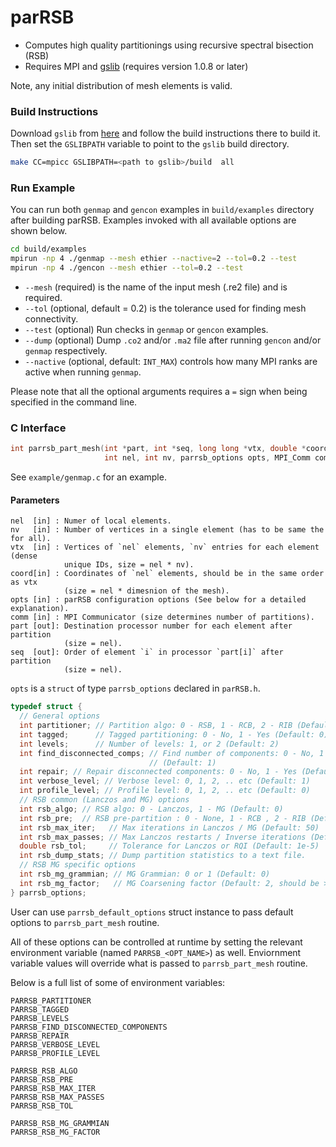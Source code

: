 # parRSB

* Computes high quality partitionings using recursive spectral bisection (RSB)
* Requires MPI and [gslib](https://github.com/gslib/gslib) (requires version
  1.0.8 or later)

Note, any initial distribution of mesh elements is valid.

### Build Instructions

Download `gslib` from [here](https://github.com/Nek5000/gslib) and follow the
build instructions there to build it. Then set the `GSLIBPATH` variable to point
to the `gslib` build directory.

```sh
make CC=mpicc GSLIBPATH=<path to gslib>/build  all
```

### Run Example

You can run both `genmap` and `gencon` examples in `build/examples` directory
after building parRSB. Examples invoked with all available options are shown
below.

```sh
cd build/examples
mpirun -np 4 ./genmap --mesh ethier --nactive=2 --tol=0.2 --test
mpirun -np 4 ./gencon --mesh ethier --tol=0.2 --test
```

- `--mesh` (required) is the name of the input mesh (.re2 file) and is required.
- `--tol` (optional, default = 0.2) is the tolerance used for finding mesh
  connectivity.
- `--test` (optional) Run checks in `genmap` or `gencon` examples.
- `--dump` (optional) Dump `.co2` and/or `.ma2` file after running `gencon` and/or
  `genmap` respectively.
- `--nactive` (optional, default: `INT_MAX`) controls how many MPI ranks are
  active when running `genmap`.

Please note that all the optional arguments requires a `=` sign when being
specified in the command line.

### C Interface

```C
int parrsb_part_mesh(int *part, int *seq, long long *vtx, double *coord,
                     int nel, int nv, parrsb_options opts, MPI_Comm comm)
```

See `example/genmap.c` for an example.

#### Parameters

```text
nel  [in] : Numer of local elements.
nv   [in] : Number of vertices in a single element (has to be same the for all).
vtx  [in] : Vertices of `nel` elements, `nv` entries for each element (dense
            unique IDs, size = nel * nv).
coord[in] : Coordinates of `nel` elements, should be in the same order as vtx
            (size = nel * dimesnion of the mesh).
opts [in] : parRSB configuration options (See below for a detailed explanation).
comm [in] : MPI Communicator (size determines number of partitions).
part [out]: Destination processor number for each element after partition
            (size = nel).
seq  [out]: Order of element `i` in processor `part[i]` after partition
            (size = nel).
```

`opts` is a `struct` of type `parrsb_options` declared in `parRSB.h`.

```C
typedef struct {
  // General options
  int partitioner; // Partition algo: 0 - RSB, 1 - RCB, 2 - RIB (Default: 0)
  int tagged;      // Tagged partitioning: 0 - No, 1 - Yes (Default: 0)
  int levels;      // Number of levels: 1, or 2 (Default: 2)
  int find_disconnected_comps; // Find number of components: 0 - No, 1 - Yes
                               // (Default: 1)
  int repair; // Repair disconnected components: 0 - No, 1 - Yes (Default: 0)
  int verbose_level; // Verbose level: 0, 1, 2, .. etc (Default: 1)
  int profile_level; // Profile level: 0, 1, 2, .. etc (Default: 0)
  // RSB common (Lanczos and MG) options
  int rsb_algo; // RSB algo: 0 - Lanczos, 1 - MG (Default: 0)
  int rsb_pre;  // RSB pre-partition : 0 - None, 1 - RCB , 2 - RIB (Default: 1)
  int rsb_max_iter;   // Max iterations in Lanczos / MG (Default: 50)
  int rsb_max_passes; // Max Lanczos restarts / Inverse iterations (Default: 50)
  double rsb_tol;     // Tolerance for Lanczos or RQI (Default: 1e-5)
  int rsb_dump_stats; // Dump partition statistics to a text file.
  // RSB MG specific options
  int rsb_mg_grammian; // MG Grammian: 0 or 1 (Default: 0)
  int rsb_mg_factor;   // MG Coarsening factor (Default: 2, should be > 1)
} parrsb_options;
```

User can use `parrsb_default_options` struct instance to pass default options
to `parrsb_part_mesh` routine.

All of these options can be controlled at runtime by setting the relevant
environment variable (named `PARRSB_<OPT_NAME>`) as well. Enviornment variable
values will override what is passed to `parrsb_part_mesh` routine.

Below is a full list of some of environment variables:

```
PARRSB_PARTITIONER
PARRSB_TAGGED
PARRSB_LEVELS
PARRSB_FIND_DISCONNECTED_COMPONENTS
PARRSB_REPAIR
PARRSB_VERBOSE_LEVEL
PARRSB_PROFILE_LEVEL

PARRSB_RSB_ALGO
PARRSB_RSB_PRE
PARRSB_RSB_MAX_ITER
PARRSB_RSB_MAX_PASSES
PARRSB_RSB_TOL

PARRSB_RSB_MG_GRAMMIAN
PARRSB_RSB_MG_FACTOR
```
